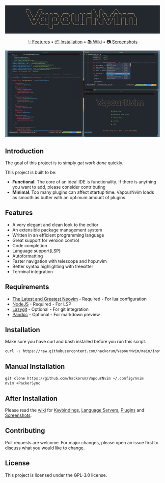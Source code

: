 ![VapourNvim Logo](assets/logo.jpg)
<div align="center">
	<a href="https://github.com/hackorum/VapourNvim/#features">✨ Features</a>
  <span> • </span>
	<a href="https://github.com/hackorum/VapourNvim/#installation">📦 Installation</a>
  <span> • </span>
	<a href="https://github.com/hackorum/VapourNvim/wiki">📚 Wiki</a>
  <span> • </span>
	<a href="https://github.com/hackorum/VapourNvim/wiki/Screenshots">📷 Screenshots</a>
  <p></p>
</div>


![VapourNvim Logo](assets/screenshot.jpg)

## Introduction

The goal of this project is to simply *get work done* quickly.

This project is built to be:
* **Functional**. The core of an ideal IDE is functionality. If there is anything you want to add, please consider contributing
* **Minimal**. Too many plugins can affect startup time. VapourNvim loads as smooth as butter with an optimum amount of plugins

## Features

* A very elegant and clean look to the editor
* An extensible package management system
* Written in an efficient programming language
* Great support for version control
* Code completion
* Language support(LSP)
* Autoformatting
* Faster navigation with telescope and hop.nvim
* Better syntax highlighting with treesitter
* Terminal integration


## Requirements

* [The Latest and Greatest Neovim](https://github.com/neovim/neovim/releases/tag/nightly) - Required - For lua configuration
* [NodeJS](https://nodejs.org) - Required - For LSP
* [Lazygit](https://github.com/jesseduffield/lazygit) - Optional - For git integration
* [Pandoc](https://github.com/jgm/pandoc) - Optional - For markdown preview

## Installation

Make sure you have curl and bash installed before you run this script.

```bash
curl -s https://raw.githubusercontent.com/hackorum/VapourNvim/main/install.sh | bash -s
```

## Manual Installation
```
git clone https://github.com/hackorum/VapourNvim ~/.config/nvim
nvim +PackerSync
```

## After Installation
Please read the [wiki](https://github.com/hackorum/VapourNvim/wiki) for [Keybindings](https://github.com/hackorum/VapourNvim/wiki/Keybindings), [Language Servers](https://github.com/hackorum/VapourNvim/wiki/Language-Servers), [Plugins](https://github.com/hackorum/VapourNvim/wiki/Plugins) and [Screenshots](https://github.com/hackorum/VapourNvim/wiki/Screenshots).

## Contributing

Pull requests are welcome. For major changes, please open an issue first to discuss what you would like to change.

## License

This project is licensed under the GPL-3.0 license.
